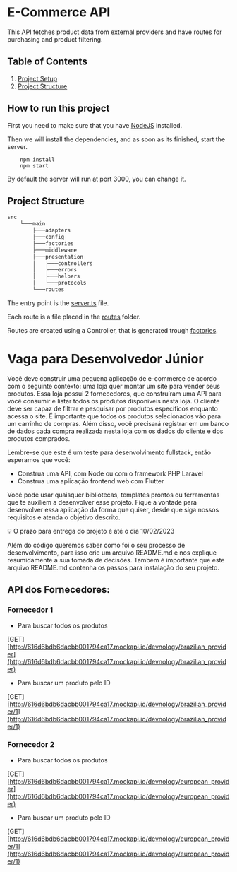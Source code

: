 # E-Commerce API

This API fetches product data from external providers and have routes for purchasing and product filtering.

## Table of Contents

1. [Project Setup](#project-setup)
2. [Project Structure](#project-structure)

## How to run this project <a name="project-setup">

First you need to make sure that you have [NodeJS](nodejs.org) installed.

Then we will install the dependencies, and as soon as its finished, start the server.

```shell
	npm install
	npm start
```

By default the server will run at port 3000, you can change it.

## Project Structure <a name="project-structure"></a>

```bash
src
    └───main
        ├───adapters
        ├───config
        ├───factories
        ├───middleware
        ├───presentation
        │   ├───controllers
        │   ├───errors
        │   ├───helpers
        │   └───protocols
        └───routes
```

The entry point is the [server.ts](./src/main/server.ts) file.

Each route is a file placed in the [routes](./src/main/routes/) folder.

Routes are created using a Controller, that is generated trough [factories](./src/main/factories/).

# Vaga para Desenvolvedor Júnior

Você deve construir uma pequena aplicação de e-commerce de acordo com o seguinte contexto: uma loja quer montar um site para vender seus produtos. Essa loja possui 2 fornecedores, que construíram uma API para você consumir e listar todos os produtos disponíveis nesta loja. O cliente deve ser capaz de filtrar e pesquisar por produtos específicos enquanto acessa o site. É importante que todos os produtos selecionados vão para um carrinho de compras. Além disso, você precisará registrar em um banco de dados cada compra realizada nesta loja com os dados do cliente e dos produtos comprados.

Lembre-se que este é um teste para desenvolvimento fullstack, então esperamos que você:

- Construa uma API, com Node ou com o framework PHP Laravel
- Construa uma aplicação frontend web com Flutter

Você pode usar quaisquer bibliotecas, templates prontos ou ferramentas que te auxiliem a desenvolver esse projeto. Fique a vontade para desenvolver essa aplicação da forma que quiser, desde que siga nossos requisitos e atenda o objetivo descrito.

<aside>
💡 O prazo para entrega do projeto é até o dia 10/02/2023

</aside>

Além do código queremos saber como foi o seu processo de desenvolvimento, para isso crie um arquivo README.md e nos explique resumidamente a sua tomada de decisões. Também é importante que este arquivo README.md contenha os passos para instalação do seu projeto.

## API dos Fornecedores:

### Fornecedor 1

- Para buscar todos os produtos

[GET] [http://616d6bdb6dacbb001794ca17.mockapi.io/devnology/brazilian_provider](http://616d6bdb6dacbb001794ca17.mockapi.io/devnology/brazilian_provider)

- Para buscar um produto pelo ID

[GET] [http://616d6bdb6dacbb001794ca17.mockapi.io/devnology/brazilian_provider/1](http://616d6bdb6dacbb001794ca17.mockapi.io/devnology/brazilian_provider/1)

### Fornecedor 2

- Para buscar todos os produtos

[GET] [http://616d6bdb6dacbb001794ca17.mockapi.io/devnology/european_provider](http://616d6bdb6dacbb001794ca17.mockapi.io/devnology/european_provider)

- Para buscar um produto pelo ID

[GET] [http://616d6bdb6dacbb001794ca17.mockapi.io/devnology/european_provider/1](http://616d6bdb6dacbb001794ca17.mockapi.io/devnology/european_provider/1)

